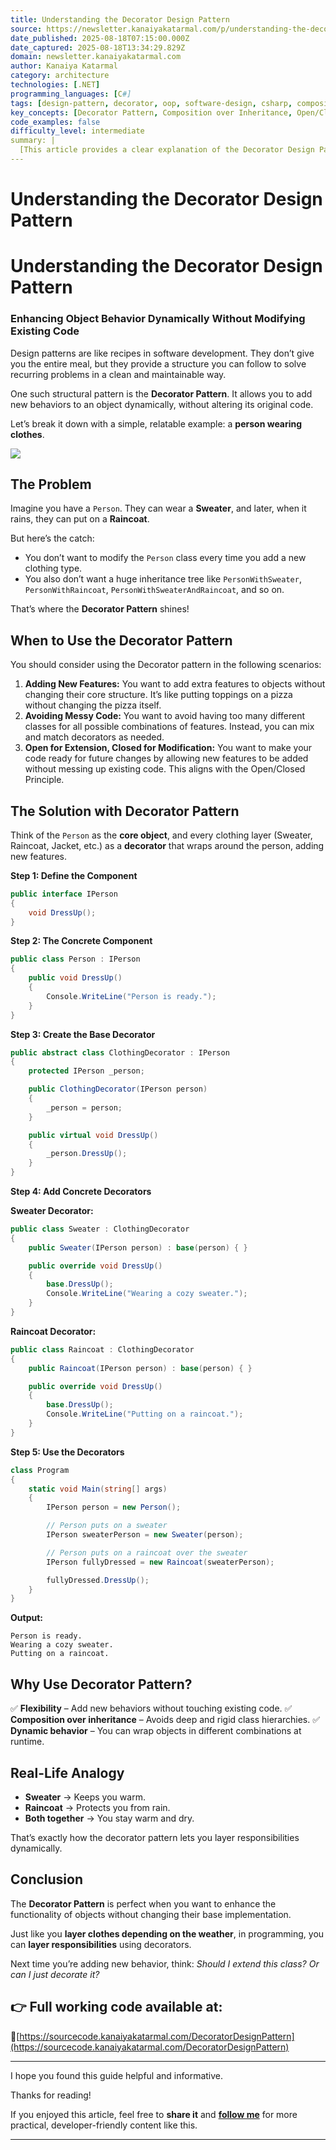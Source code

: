 ```yaml
---
title: Understanding the Decorator Design Pattern
source: https://newsletter.kanaiyakatarmal.com/p/understanding-the-decorator-design
date_published: 2025-08-18T07:15:00.000Z
date_captured: 2025-08-18T13:34:29.829Z
domain: newsletter.kanaiyakatarmal.com
author: Kanaiya Katarmal
category: architecture
technologies: [.NET]
programming_languages: [C#]
tags: [design-pattern, decorator, oop, software-design, csharp, composition, flexibility, code-maintainability]
key_concepts: [Decorator Pattern, Composition over Inheritance, Open/Closed Principle, Dynamic Behavior]
code_examples: false
difficulty_level: intermediate
summary: |
  [This article provides a clear explanation of the Decorator Design Pattern, a structural pattern used to dynamically add new behaviors to an object without modifying its existing code. It illustrates the pattern using a relatable "person wearing clothes" analogy, demonstrating how to layer functionalities like a sweater and raincoat. The post details the five steps to implement the Decorator Pattern in C#, including defining a component, concrete component, base decorator, and concrete decorators. It highlights key benefits such as flexibility, favoring composition over inheritance, and enabling dynamic behavior at runtime, aligning with the Open/Closed Principle.]
---
```

# Understanding the Decorator Design Pattern

# Understanding the Decorator Design Pattern
### Enhancing Object Behavior Dynamically Without Modifying Existing Code

Design patterns are like recipes in software development. They don’t give you the entire meal, but they provide a structure you can follow to solve recurring problems in a clean and maintainable way.

One such structural pattern is the **Decorator Pattern**. It allows you to add new behaviors to an object dynamically, without altering its original code.

Let’s break it down with a simple, relatable example: a **person wearing clothes**.

![](https://substackcdn.com/image/fetch/$s_!pS5_!,w_1456,c_limit,f_auto,q_auto:good,fl_progressive:steep/https%3A%2F%2Fsubstack-post-media.s3.amazonaws.com%2Fpublic%2Fimages%2Fa328e3eb-a20d-48dd-b526-e74eeb056cad_673x356.png)

## The Problem

Imagine you have a `Person`. They can wear a **Sweater**, and later, when it rains, they can put on a **Raincoat**.

But here’s the catch:

*   You don’t want to modify the `Person` class every time you add a new clothing type.
*   You also don’t want a huge inheritance tree like `PersonWithSweater`, `PersonWithRaincoat`, `PersonWithSweaterAndRaincoat`, and so on.

That’s where the **Decorator Pattern** shines!

## **When to Use the Decorator Pattern**

You should consider using the Decorator pattern in the following scenarios:

1.  **Adding New Features:** You want to add extra features to objects without changing their core structure. It’s like putting toppings on a pizza without changing the pizza itself.
2.  **Avoiding Messy Code:** You want to avoid having too many different classes for all possible combinations of features. Instead, you can mix and match decorators as needed.
3.  **Open for Extension, Closed for Modification:** You want to make your code ready for future changes by allowing new features to be added without messing up existing code. This aligns with the Open/Closed Principle.

## The Solution with Decorator Pattern

Think of the `Person` as the **core object**, and every clothing layer (Sweater, Raincoat, Jacket, etc.) as a **decorator** that wraps around the person, adding new features.

**Step 1: Define the Component**

```csharp
public interface IPerson
{
    void DressUp();
}
```

**Step 2: The Concrete Component**

```csharp
public class Person : IPerson
{
    public void DressUp()
    {
        Console.WriteLine("Person is ready.");
    }
}
```

**Step 3: Create the Base Decorator**

```csharp
public abstract class ClothingDecorator : IPerson
{
    protected IPerson _person;

    public ClothingDecorator(IPerson person)
    {
        _person = person;
    }

    public virtual void DressUp()
    {
        _person.DressUp();
    }
}
```

**Step 4: Add Concrete Decorators**

**Sweater Decorator:**

```csharp
public class Sweater : ClothingDecorator
{
    public Sweater(IPerson person) : base(person) { }

    public override void DressUp()
    {
        base.DressUp();
        Console.WriteLine("Wearing a cozy sweater.");
    }
}
```

**Raincoat Decorator:**

```csharp
public class Raincoat : ClothingDecorator
{
    public Raincoat(IPerson person) : base(person) { }

    public override void DressUp()
    {
        base.DressUp();
        Console.WriteLine("Putting on a raincoat.");
    }
}
```

**Step 5: Use the Decorators**

```csharp
class Program
{
    static void Main(string[] args)
    {
        IPerson person = new Person();

        // Person puts on a sweater
        IPerson sweaterPerson = new Sweater(person);

        // Person puts on a raincoat over the sweater
        IPerson fullyDressed = new Raincoat(sweaterPerson);

        fullyDressed.DressUp();
    }
}
```

**Output:**

```
Person is ready.
Wearing a cozy sweater.
Putting on a raincoat.
```

## Why Use Decorator Pattern?

✅ **Flexibility** – Add new behaviors without touching existing code.
✅ **Composition over inheritance** – Avoids deep and rigid class hierarchies.
✅ **Dynamic behavior** – You can wrap objects in different combinations at runtime.

## Real-Life Analogy

*   **Sweater** → Keeps you warm.
*   **Raincoat** → Protects you from rain.
*   **Both together** → You stay warm and dry.

That’s exactly how the decorator pattern lets you layer responsibilities dynamically.

## Conclusion

The **Decorator Pattern** is perfect when you want to enhance the functionality of objects without changing their base implementation.

Just like you **layer clothes depending on the weather**, in programming, you can **layer responsibilities** using decorators.

Next time you’re adding new behavior, think: _Should I extend this class? Or can I just decorate it?_

## **👉 Full working code available at:**

🔗[https://sourcecode.kanaiyakatarmal.com/DecoratorDesignPattern](https://sourcecode.kanaiyakatarmal.com/DecoratorDesignPattern)

---

I hope you found this guide helpful and informative.

Thanks for reading!

If you enjoyed this article, feel free to **share it** and **[follow me](https://www.linkedin.com/in/kanaiyakatarmal/)** for more practical, developer-friendly content like this.

---